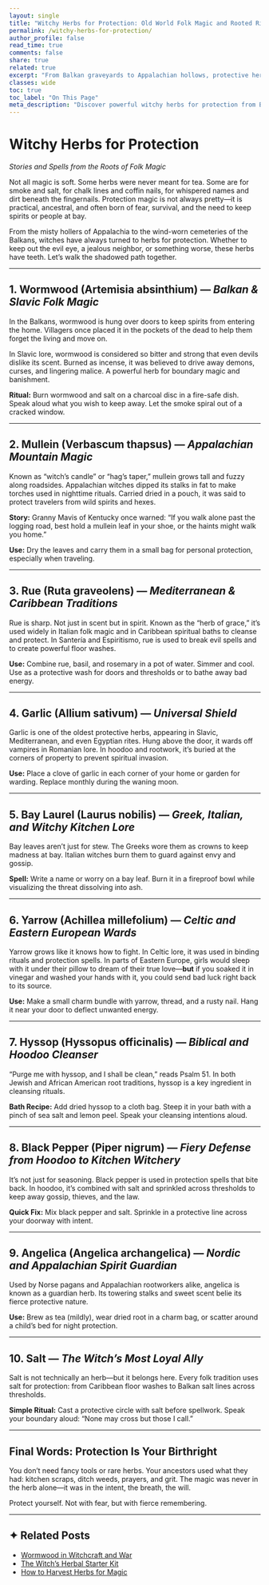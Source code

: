 ```yaml
---
layout: single
title: "Witchy Herbs for Protection: Old World Folk Magic and Rooted Rituals"
permalink: /witchy-herbs-for-protection/
author_profile: false
read_time: true
comments: false
share: true
related: true
excerpt: "From Balkan graveyards to Appalachian hollows, protective herbs have long been allies in warding off harm. This guide dives deep into the earthy roots of magical protection using herbs, stories, and rituals from old-world and diaspora traditions."
classes: wide
toc: true
toc_label: "On This Page"
meta_description: "Discover powerful witchy herbs for protection from Balkan, Slavic, Appalachian, and Caribbean folklore. Learn how witches have used these plants to ward off evil and cast protective spells."
---
```


# Witchy Herbs for Protection  
_Stories and Spells from the Roots of Folk Magic_

Not all magic is soft. Some herbs were never meant for tea. Some are for smoke and salt, for chalk lines and coffin nails, for whispered names and dirt beneath the fingernails. Protection magic is not always pretty—it is practical, ancestral, and often born of fear, survival, and the need to keep spirits or people at bay.

From the misty hollers of Appalachia to the wind-worn cemeteries of the Balkans, witches have always turned to herbs for protection. Whether to keep out the evil eye, a jealous neighbor, or something worse, these herbs have teeth. Let’s walk the shadowed path together.

---

## 1. **Wormwood (Artemisia absinthium)** — _Balkan & Slavic Folk Magic_

In the Balkans, wormwood is hung over doors to keep spirits from entering the home. Villagers once placed it in the pockets of the dead to help them forget the living and move on.

In Slavic lore, wormwood is considered so bitter and strong that even devils dislike its scent. Burned as incense, it was believed to drive away demons, curses, and lingering malice. A powerful herb for boundary magic and banishment.

**Ritual:** Burn wormwood and salt on a charcoal disc in a fire-safe dish. Speak aloud what you wish to keep away. Let the smoke spiral out of a cracked window.

---

## 2. **Mullein (Verbascum thapsus)** — _Appalachian Mountain Magic_

Known as “witch’s candle” or “hag’s taper,” mullein grows tall and fuzzy along roadsides. Appalachian witches dipped its stalks in fat to make torches used in nighttime rituals. Carried dried in a pouch, it was said to protect travelers from wild spirits and hexes.

**Story:** Granny Mavis of Kentucky once warned: “If you walk alone past the logging road, best hold a mullein leaf in your shoe, or the haints might walk you home.”

**Use:** Dry the leaves and carry them in a small bag for personal protection, especially when traveling.

---

## 3. **Rue (Ruta graveolens)** — _Mediterranean & Caribbean Traditions_

Rue is sharp. Not just in scent but in spirit. Known as the “herb of grace,” it’s used widely in Italian folk magic and in Caribbean spiritual baths to cleanse and protect. In Santería and Espiritismo, rue is used to break evil spells and to create powerful floor washes.

**Use:** Combine rue, basil, and rosemary in a pot of water. Simmer and cool. Use as a protective wash for doors and thresholds or to bathe away bad energy.

---

## 4. **Garlic (Allium sativum)** — _Universal Shield_

Garlic is one of the oldest protective herbs, appearing in Slavic, Mediterranean, and even Egyptian rites. Hung above the door, it wards off vampires in Romanian lore. In hoodoo and rootwork, it’s buried at the corners of property to prevent spiritual invasion.

**Use:** Place a clove of garlic in each corner of your home or garden for warding. Replace monthly during the waning moon.

---

## 5. **Bay Laurel (Laurus nobilis)** — _Greek, Italian, and Witchy Kitchen Lore_

Bay leaves aren’t just for stew. The Greeks wore them as crowns to keep madness at bay. Italian witches burn them to guard against envy and gossip.

**Spell:** Write a name or worry on a bay leaf. Burn it in a fireproof bowl while visualizing the threat dissolving into ash.

---

## 6. **Yarrow (Achillea millefolium)** — _Celtic and Eastern European Wards_

Yarrow grows like it knows how to fight. In Celtic lore, it was used in binding rituals and protection spells. In parts of Eastern Europe, girls would sleep with it under their pillow to dream of their true love—**but** if you soaked it in vinegar and washed your hands with it, you could send bad luck right back to its source.

**Use:** Make a small charm bundle with yarrow, thread, and a rusty nail. Hang it near your door to deflect unwanted energy.

---

## 7. **Hyssop (Hyssopus officinalis)** — _Biblical and Hoodoo Cleanser_

“Purge me with hyssop, and I shall be clean,” reads Psalm 51. In both Jewish and African American root traditions, hyssop is a key ingredient in cleansing rituals.

**Bath Recipe:** Add dried hyssop to a cloth bag. Steep it in your bath with a pinch of sea salt and lemon peel. Speak your cleansing intentions aloud.

---

## 8. **Black Pepper (Piper nigrum)** — _Fiery Defense from Hoodoo to Kitchen Witchery_

It’s not just for seasoning. Black pepper is used in protection spells that bite back. In hoodoo, it’s combined with salt and sprinkled across thresholds to keep away gossip, thieves, and the law.

**Quick Fix:** Mix black pepper and salt. Sprinkle in a protective line across your doorway with intent.

---

## 9. **Angelica (Angelica archangelica)** — _Nordic and Appalachian Spirit Guardian_

Used by Norse pagans and Appalachian rootworkers alike, angelica is known as a guardian herb. Its towering stalks and sweet scent belie its fierce protective nature.

**Use:** Brew as tea (mildly), wear dried root in a charm bag, or scatter around a child’s bed for night protection.

---

## 10. **Salt** — _The Witch’s Most Loyal Ally_

Salt is not technically an herb—but it belongs here. Every folk tradition uses salt for protection: from Caribbean floor washes to Balkan salt lines across thresholds.

**Simple Ritual:** Cast a protective circle with salt before spellwork. Speak your boundary aloud: “None may cross but those I call.”

---

## Final Words: Protection Is Your Birthright

You don’t need fancy tools or rare herbs. Your ancestors used what they had: kitchen scraps, ditch weeds, prayers, and grit. The magic was never in the herb alone—it was in the intent, the breath, the will.

Protect yourself. Not with fear, but with fierce remembering.

---

## ✦ Related Posts  
- [Wormwood in Witchcraft and War](/wormwood-in-witchcraft-and-war/)  
- [The Witch’s Herbal Starter Kit](/witchs-herbal-starter-kit/)  
- [How to Harvest Herbs for Magic](/harvesting-magical-herbs/)  
